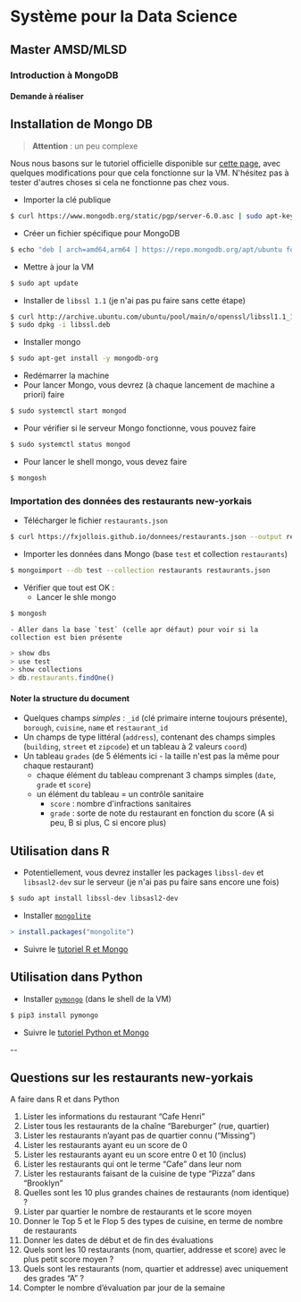 # Système pour la Data Science

## Master AMSD/MLSD

### Introduction à MongoDB

#### Demande à réaliser


## Installation de Mongo DB

> **Attention** : un peu complexe

Nous nous basons sur le tutoriel officielle disponible sur [cette page](https://www.mongodb.com/docs/manual/tutorial/install-mongodb-on-ubuntu/), avec quelques modifications pour que cela fonctionne sur la VM. N'hésitez pas à tester d'autres choses si cela ne fonctionne pas chez vous.

- Importer la clé publique 
```bash
$ curl https://www.mongodb.org/static/pgp/server-6.0.asc | sudo apt-key add -
```

- Créer un fichier spécifique pour MongoDB
```bash
$ echo "deb [ arch=amd64,arm64 ] https://repo.mongodb.org/apt/ubuntu focal/mongodb-org/6.0 multiverse" | sudo tee /etc/apt/sources.list.d/mongodb-org-6.0.list
```

- Mettre à jour la VM
```bash
$ sudo apt update
```

- Installer de `libssl 1.1` (je n'ai pas pu faire sans cette étape)
```bash
$ curl http://archive.ubuntu.com/ubuntu/pool/main/o/openssl/libssl1.1_1.1.1f-1ubuntu2_amd64.deb --output libssl.deb
$ sudo dpkg -i libssl.deb
```

- Installer mongo 
```bash
$ sudo apt-get install -y mongodb-org
```

- Redémarrer la machine
- Pour lancer Mongo, vous devrez (à chaque lancement de machine a priori) faire 
```bash
$ sudo systemctl start mongod
```

- Pour vérifier si le serveur Mongo fonctionne, vous pouvez faire
```bash
$ sudo systemctl status mongod
```

- Pour lancer le shell mongo, vous devez faire
```bash
$ mongosh
```

### Importation des données des restaurants new-yorkais

- Télécharger le fichier `restaurants.json`
```bash
$ curl https://fxjollois.github.io/donnees/restaurants.json --output restaurants.json
```

- Importer les données dans Mongo (base `test` et collection `restaurants`)
```bash
$ mongoimport --db test --collection restaurants restaurants.json
```

- Vérifier que tout est OK :
    - Lancer le shle mongo
```bash
$ mongosh
```
    - Aller dans la base `test` (celle apr défaut) pour voir si la collection est bien présente
```js
> show dbs
> use test
> show collections
> db.restaurants.findOne()
```

#### Noter la structure du document

- Quelques champs *simples* : `_id` (clé primaire interne toujours présente), `borough`, `cuisine`, `name` et `restaurant_id`
- Un champs de type littéral (`address`), contenant des champs simples (`building`, `street` et `zipcode`) et un tableau à 2 valeurs `coord`)
- Un tableau `grades` (de 5 éléments ici - la taille n'est pas la même pour chaque restaurant)
    - chaque élément du tableau comprenant 3 champs simples (`date`,  `grade` et `score`)
    - un élément du tableau = un contrôle sanitaire
        - `score` : nombre d'infractions sanitaires
        - `grade` : sorte de note du restaurant en fonction du score (A si peu, B si plus, C si encore plus)



## Utilisation dans R

- Potentiellement, vous devrez installer les packages `libssl-dev` et `libsasl2-dev` sur le serveur (je n'ai pas pu faire sans encore une fois)
```bash
$ sudo apt install libssl-dev libsasl2-dev
```

- Installer [`mongolite`](https://jeroen.github.io/mongolite/)
```r
> install.packages("mongolite")
```

- Suivre le [tutoriel R et Mongo](seance6-r)

## Utilisation dans Python

- Installer [`pymongo`](https://docs.mongodb.com/drivers/pymongo/) (dans le shell de la VM)
```bash
$ pip3 install pymongo
```

- Suivre le [tutoriel Python et Mongo](seance6-python)

--
## Questions sur les restaurants new-yorkais

A faire dans R et dans Python 

1. Lister les informations du restaurant “Cafe Henri”
1. Lister tous les restaurants de la chaîne “Bareburger” (rue, quartier)
1. Lister les restaurants n’ayant pas de quartier connu (“Missing”)
1. Lister les restaurants ayant eu un score de 0
1. Lister les restaurants ayant eu un score entre 0 et 10 (inclus)
1. Lister les restaurants qui ont le terme “Cafe” dans leur nom
1. Lister les restaurants faisant de la cuisine de type “Pizza” dans “Brooklyn”
1. Quelles sont les 10 plus grandes chaines de restaurants (nom identique) ?
1. Lister par quartier le nombre de restaurants et le score moyen
1. Donner le Top 5 et le Flop 5 des types de cuisine, en terme de nombre de restaurants
1. Donner les dates de début et de fin des évaluations
1. Quels sont les 10 restaurants (nom, quartier, addresse et score) avec le plus petit score moyen ?
1. Quels sont les restaurants (nom, quartier et addresse) avec uniquement des grades “A” ?
1. Compter le nombre d’évaluation par jour de la semaine




